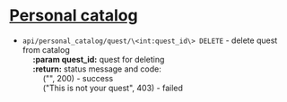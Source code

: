 # [Personal catalog](#personal-catalog)
  - `api/personal_catalog/quest/\<int:quest_id\> DELETE` - delete quest from catalog  
    &emsp; **:param quest_id:** quest for deleting  
    &emsp; **:return:** status message and code:  
    &emsp; &emsp; ("", 200) - success    
    &emsp; &emsp; ("This is not your quest", 403) - failed  